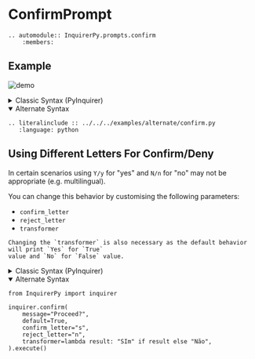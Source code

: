 # ConfirmPrompt

```{eval-rst}
.. automodule:: InquirerPy.prompts.confirm
    :members:
```

## Example

![demo](https://assets.kazhala.me/InquirerPy/confirm.gif)

<details>
  <summary>Classic Syntax (PyInquirer)</summary>

```{eval-rst}
.. literalinclude :: ../../../examples/classic/confirm.py
   :language: python
```

</details>

<details open>
  <summary>Alternate Syntax</summary>

```{eval-rst}
.. literalinclude :: ../../../examples/alternate/confirm.py
   :language: python
```

</details>

## Using Different Letters For Confirm/Deny

In certain scenarios using `Y/y` for "yes" and `N/n` for "no" may not
be appropriate (e.g. multilingual).

You can change this behavior by customising the following parameters:

- `confirm_letter`
- `reject_letter`
- `transformer`

```{hint}
Changing the `transformer` is also necessary as the default behavior will print `Yes` for `True`
value and `No` for `False` value.
```

<details>
  <summary>Classic Syntax (PyInquirer)</summary>

```{code-block} python
from InquirerPy import prompt

questions = [
  {
    "type": "confirm",
    "default": True,
    "message": "Proceed?",
    "confirm_letter": "s",
    "reject_letter": "n",
    "transformer": lambda result: "SIm" if result else "Não",
  }
]

result = prompt(questions=questions)
```

</details>

<details open>
  <summary>Alternate Syntax</summary>

```{code-block} python
from InquirerPy import inquirer

inquirer.confirm(
    message="Proceed?",
    default=True,
    confirm_letter="s",
    reject_letter="n",
    transformer=lambda result: "SIm" if result else "Não",
).execute()
```

</details>
